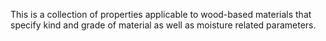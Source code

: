 ﻿This is a collection of properties applicable to wood-based materials that specify kind and grade of material as well as moisture related parameters.